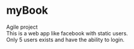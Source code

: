 # myBook
Agile project <br>
This is a web app like facebook with static users. <br>
Only 5 users exists and have the ability to login.
